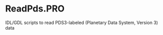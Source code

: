 ReadPds.PRO
===========

IDL/GDL scripts to read PDS3-labeled (Planetary Data System, Version 3) data 
